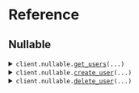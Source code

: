 # Reference
## Nullable
<details><summary><code>client.nullable.<a href="src/seed/nullable/client.py">get_users</a>(...)</code></summary>
<dl>
<dd>

#### 🔌 Usage

<dl>
<dd>

<dl>
<dd>

```python
from seed import SeedNullable

client = SeedNullable(
    base_url="https://yourhost.com/path/to/api",
)
client.nullable.get_users(
    usernames="usernames",
    avatar="avatar",
    activated=True,
)

```
</dd>
</dl>
</dd>
</dl>

#### ⚙️ Parameters

<dl>
<dd>

<dl>
<dd>

**usernames:** `typing.Optional[typing.Union[str, typing.Sequence[str]]]` 
    
</dd>
</dl>

<dl>
<dd>

**avatar:** `typing.Optional[str]` 
    
</dd>
</dl>

<dl>
<dd>

**activated:** `typing.Optional[typing.Union[bool, typing.Sequence[bool]]]` 
    
</dd>
</dl>

<dl>
<dd>

**tags:** `typing.Optional[typing.Union[str, typing.Sequence[str]]]` 
    
</dd>
</dl>

<dl>
<dd>

**extra:** `typing.Optional[bool]` 
    
</dd>
</dl>

<dl>
<dd>

**request_options:** `typing.Optional[RequestOptions]` — Request-specific configuration.
    
</dd>
</dl>
</dd>
</dl>


</dd>
</dl>
</details>

<details><summary><code>client.nullable.<a href="src/seed/nullable/client.py">create_user</a>(...)</code></summary>
<dl>
<dd>

#### 🔌 Usage

<dl>
<dd>

<dl>
<dd>

```python
import datetime

from seed import SeedNullable
from seed.nullable import Metadata

client = SeedNullable(
    base_url="https://yourhost.com/path/to/api",
)
client.nullable.create_user(
    username="username",
    tags=["tags", "tags"],
    metadata=Metadata(
        created_at=datetime.datetime.fromisoformat(
            "2024-01-15 09:30:00+00:00",
        ),
        updated_at=datetime.datetime.fromisoformat(
            "2024-01-15 09:30:00+00:00",
        ),
        avatar="avatar",
        activated=True,
    ),
    avatar="avatar",
)

```
</dd>
</dl>
</dd>
</dl>

#### ⚙️ Parameters

<dl>
<dd>

<dl>
<dd>

**username:** `str` 
    
</dd>
</dl>

<dl>
<dd>

**tags:** `typing.Optional[typing.Sequence[str]]` 
    
</dd>
</dl>

<dl>
<dd>

**metadata:** `typing.Optional[Metadata]` 
    
</dd>
</dl>

<dl>
<dd>

**avatar:** `typing.Optional[str]` 
    
</dd>
</dl>

<dl>
<dd>

**request_options:** `typing.Optional[RequestOptions]` — Request-specific configuration.
    
</dd>
</dl>
</dd>
</dl>


</dd>
</dl>
</details>

<details><summary><code>client.nullable.<a href="src/seed/nullable/client.py">delete_user</a>(...)</code></summary>
<dl>
<dd>

#### 🔌 Usage

<dl>
<dd>

<dl>
<dd>

```python
from seed import SeedNullable

client = SeedNullable(
    base_url="https://yourhost.com/path/to/api",
)
client.nullable.delete_user(
    username="xy",
)

```
</dd>
</dl>
</dd>
</dl>

#### ⚙️ Parameters

<dl>
<dd>

<dl>
<dd>

**username:** `typing.Optional[str]` — The user to delete.
    
</dd>
</dl>

<dl>
<dd>

**request_options:** `typing.Optional[RequestOptions]` — Request-specific configuration.
    
</dd>
</dl>
</dd>
</dl>


</dd>
</dl>
</details>

